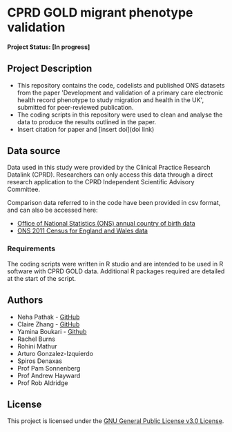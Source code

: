 # CPRD GOLD migrant phenotype validation

#### Project Status: [In progress]

## Project Description

* This repository contains the code, codelists and published ONS datasets from the paper 'Development and validation of a primary care electronic health record phenotype to study migration and health in the UK', submitted for peer-reviewed publication.
* The coding scripts in this repository were used to clean and analyse the data to produce the results outlined in the paper.
* Insert citation for paper and [insert doi](doi link)

## Data source

Data used in this study were provided by the Clinical Practice Research Datalink (CPRD). 
Researchers can only access this data through a direct research application to the CPRD Independent Scientific Advisory Committee. 

Comparison data referred to in the code have been provided in csv format, and can also be accessed here:
* [Office of National Statistics (ONS) annual country of birth data](https://www.ons.gov.uk/peoplepopulationandcommunity/populationandmigration/internationalmigration/datasets/populationoftheunitedkingdombycountryofbirthandnationalityunderlyingdatasheets)
* [ONS 2011 Census for England and Wales data](https://www.nomisweb.co.uk/census/2011/qs203ew)

### Requirements

The coding scripts were written in R studio and are intended to be used in R software with CPRD GOLD data. 
Additional R packages required are detailed at the start of the script.  

## Authors

* Neha Pathak - [GitHub](https://github.com/nxpathak)
* Claire Zhang - [GitHub](https://github.com/ClaireXZhang)
* Yamina Boukari - [Github](https://github.com/YaminaB)
* Rachel Burns
* Rohini Mathur
* Arturo Gonzalez-Izquierdo
* Spiros Denaxas
* Prof Pam Sonnenberg
* Prof Andrew Hayward
* Prof Rob Aldridge

## License

This project is licensed under the [GNU General Public License v3.0 License](https://github.com/UCL-Public-Health-Data-Science/CPRD-GOLD-migrant-phenotype-validation/blob/main/LICENSE).



